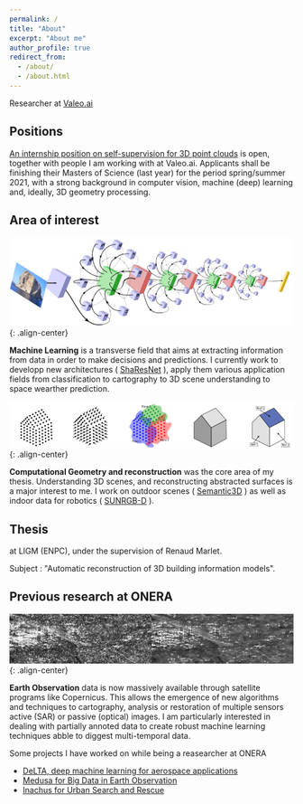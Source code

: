 ```yaml
---
permalink: /
title: "About"
excerpt: "About me"
author_profile: true
redirect_from: 
  - /about/
  - /about.html
---
```


Researcher at [Valeo.ai](https://ptrckprz.github.io/valeoai/)


## Positions

[An internship position on self-supervision for 3D point clouds](/files/internships/2021_valeoai_Self-supervised_learning_for_3D_point_clouds.pdf) is open, together with people I am working with at Valeo.ai. Applicants shall be finishing their Masters of Science (last year) for the period spring/summer 2021, with a strong background in computer vision, machine (deep) learning and, ideally, 3D geometry processing.

## Area of interest

![Machine Learning](/images/machine_learning.png){: .align-center}

**Machine Learning** is a transverse field that aims at extracting information from data in order to make decisions and predictions.
I currently work to developp new architectures (
<span style="color:blue">
[ShaResNet](/publications/2018-sharesnet)
</span>), apply them various application fields from classification to cartography to 3D scene understanding to space wearther prediction.


![Geometry](/images/geo.png){: .align-center}

**Computational Geometry and reconstruction** was the core area of my thesis. 
Understanding 3D scenes, and reconstructing abstracted surfaces is a major interest to me.
I work on outdoor scenes (<span style="color:blue">
[Semantic3D](semantic3d.net)
</span>) as well as indoor data for robotics (<span style="color:blue">
[SUNRGB-D](rgbd.cs.princeton.edu/)
</span>).

## Thesis

at LIGM (ENPC), under the supervision of Renaud Marlet.

Subject : "Automatic reconstruction of 3D building information models".

## Previous research at ONERA


![Earth Observation](/images/eo.png){: .align-center}

**Earth Observation** data is now massively available through satellite programs like Copernicus. This allows the emergence of new algorithms and techniques to cartography, analysis or restoration of multiple sensors active (SAR) or passive (optical) images.
I am particularly interested in dealing with partially annoted data to create robust machine learning techniques abble to diggest multi-temporal data.

Some projects I have worked on while being a reasearcher at ONERA

* [DeLTA, deep machine learning for aerospace applications](delta-onera.github.io)
* [Medusa for Big Data in Earth Observation](https://w3.onera.fr/medusa/home)
* [Inachus for Urban Search and Rescue](https://www.inachus.eu/)